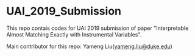 # UAI_2019_Submission
This repo contais codes for UAI 2019 submission of paper "Interpretable Almost Matching Exactly with Instrumental Variables". 

Main contributor for this repo:
Yameng Liu(yameng.liu@duke.edu)


